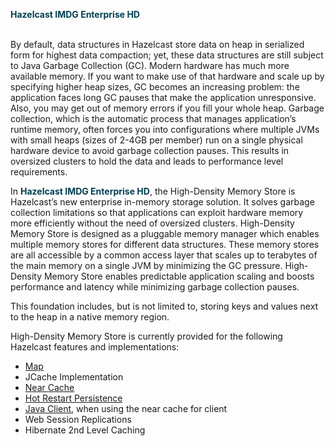 
<font color="##153F75">**Hazelcast IMDG Enterprise HD**</font>
<br></br>

By default, data structures in Hazelcast store data on heap in serialized form for highest data compaction; yet, these data structures are still subject to Java Garbage Collection (GC). Modern hardware has much more available memory. If you want to make use of that hardware and scale up by specifying higher heap sizes, GC becomes an increasing problem: the application faces long GC pauses that make the application unresponsive. Also, you may get out of memory errors if you fill your whole heap. Garbage collection, which is the automatic process that manages application’s runtime memory, often forces you into configurations where multiple JVMs with small heaps (sizes of 2-4GB per member) run on a single physical hardware device to avoid garbage collection pauses. This results in oversized clusters to hold the data and leads to performance level requirements.

In <font color="##153F75">**Hazelcast IMDG Enterprise HD**</font>, the High-Density Memory Store is Hazelcast’s new enterprise in-memory storage solution. It solves garbage collection limitations so that applications can exploit hardware memory more efficiently without the need of oversized clusters. High-Density Memory Store is designed as a pluggable memory manager which enables multiple memory stores for different data structures. These memory stores are all accessible by a common access layer that scales up to terabytes of the main memory on a single JVM by minimizing the GC pressure. High-Density Memory Store enables predictable application scaling and boosts performance and latency while minimizing garbage collection pauses.

This foundation includes, but is not limited to, storing keys and values next to the heap in a native memory region.

High-Density Memory Store is currently provided for the following Hazelcast features and implementations:

- [Map](/06_Distributed_Data_Structures/00_Map/04_Using_High-Density_Memory_Store_with_Map.md)
- JCache Implementation
- [Near Cache](/19_Performance/04_Near_Cache)
- [Hot Restart Persistence](/13_Storage/02_Hot_Restart_Persistence)
- [Java Client](/14_Hazelcast_Java_Client/03_Using_High-Density_Memory_Store_with_Java_Client.md), when using the near cache for client
- Web Session Replications
- Hibernate 2nd Level Caching
